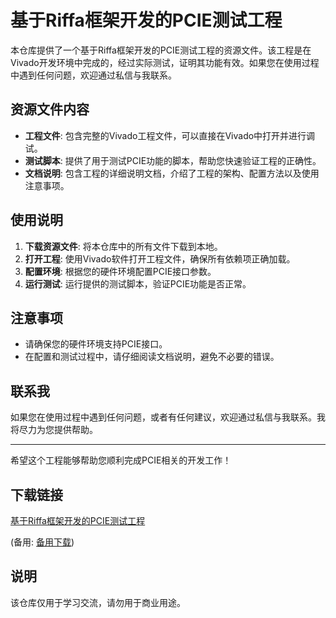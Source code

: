 # 基于Riffa框架开发的PCIE测试工程

本仓库提供了一个基于Riffa框架开发的PCIE测试工程的资源文件。该工程是在Vivado开发环境中完成的，经过实际测试，证明其功能有效。如果您在使用过程中遇到任何问题，欢迎通过私信与我联系。

## 资源文件内容

- **工程文件**: 包含完整的Vivado工程文件，可以直接在Vivado中打开并进行调试。
- **测试脚本**: 提供了用于测试PCIE功能的脚本，帮助您快速验证工程的正确性。
- **文档说明**: 包含工程的详细说明文档，介绍了工程的架构、配置方法以及使用注意事项。

## 使用说明

1. **下载资源文件**: 将本仓库中的所有文件下载到本地。
2. **打开工程**: 使用Vivado软件打开工程文件，确保所有依赖项正确加载。
3. **配置环境**: 根据您的硬件环境配置PCIE接口参数。
4. **运行测试**: 运行提供的测试脚本，验证PCIE功能是否正常。

## 注意事项

- 请确保您的硬件环境支持PCIE接口。
- 在配置和测试过程中，请仔细阅读文档说明，避免不必要的错误。

## 联系我

如果您在使用过程中遇到任何问题，或者有任何建议，欢迎通过私信与我联系。我将尽力为您提供帮助。

---

希望这个工程能够帮助您顺利完成PCIE相关的开发工作！

## 下载链接
[基于Riffa框架开发的PCIE测试工程](https://pan.quark.cn/s/2b22b214f2ea) 

(备用: [备用下载](https://pan.baidu.com/s/19ycYAnDqHWd0ZDR9X5-sUw?pwd=1234))

## 说明

该仓库仅用于学习交流，请勿用于商业用途。
